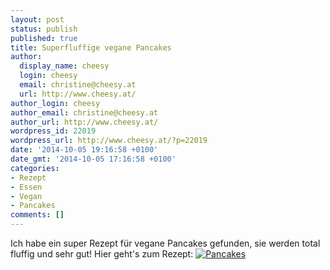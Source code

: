```yaml
---
layout: post
status: publish
published: true
title: Superfluffige vegane Pancakes
author:
  display_name: cheesy
  login: cheesy
  email: christine@cheesy.at
  url: http://www.cheesy.at/
author_login: cheesy
author_email: christine@cheesy.at
author_url: http://www.cheesy.at/
wordpress_id: 22019
wordpress_url: http://www.cheesy.at/?p=22019
date: '2014-10-05 19:16:58 +0100'
date_gmt: '2014-10-05 17:16:58 +0100'
categories:
- Rezept
- Essen
- Vegan
- Pancakes
comments: []
---
```

Ich habe ein super Rezept für vegane Pancakes gefunden, sie werden total fluffig und sehr gut!
Hier geht's zum Rezept:
[![Pancakes](http://www.cheesy.at/wp-content/uploads/Pancakes.jpg)](http://www.cheesy.at/rezepte/nachspeisen/superfluffige-vegane-pancakes/ "Superfluffige vegane Pancakes")

